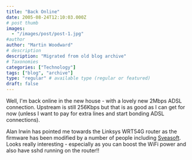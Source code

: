 ```yaml
---
title: "Back Online"
date: 2005-08-24T12:10:03.000Z
# post thumb
images:
  - "/images/post/post-1.jpg"
#author
author: "Martin Woodward"
# description
description: "Migrated from old blog archive"
# Taxonomies
categories: ["Technology"]
tags: ["blog", "archive"]
type: "regular" # available type (regular or featured)
draft: false
---
```


Well, I'm back online in the new house - with a lovely new 2Mbps ADSL connection.  Upstream is still 256Kbps but that is as good as I can get for now (unless I want to pay for extra lines and start bonding ADSL connections).

Alan Irwin has pointed me towards the Linksys WRT54G router as the firmware has been modified by a number of people including [Sveasoft](http://www.sveasoft.com/).  Looks really interesting - especially as you can boost the WiFi power and also have sshd running on the router!!